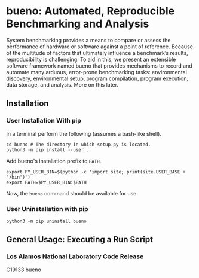 # bueno: Automated, Reproducible Benchmarking and Analysis

System benchmarking provides a means to compare or assess the performance of
hardware or software against a point of reference. Because of the multitude of
factors that ultimately influence a benchmark’s results, reproducibility is
challenging. To aid in this, we present an extensible software framework named
bueno that provides mechanisms to record and automate many arduous, error-prone
benchmarking tasks: environmental discovery, environmental setup, program
compilation, program execution, data storage, and analysis. More on this later.

## Installation

### User Installation With pip
In a terminal perform the following (assumes a bash-like shell).
```
cd bueno # The directory in which setup.py is located.
python3 -m pip install --user .
```
Add bueno's installation prefix to `PATH`.
```
export PY_USER_BIN=$(python -c 'import site; print(site.USER_BASE + "/bin")')
export PATH=$PY_USER_BIN:$PATH
```
Now, the `bueno` command should be available for use.

### User Uninstallation with pip
```
python3 -m pip uninstall bueno
```

## General Usage: Executing a Run Script

### Los Alamos National Laboratory Code Release
C19133 bueno
